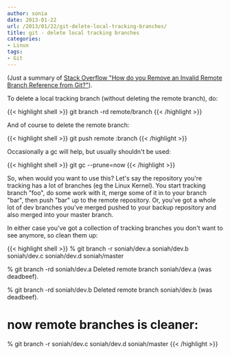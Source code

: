 ```yaml
---
author: sonia
date: 2013-01-22
url: /2013/01/22/git-delete-local-tracking-branches/
title: git - delete local tracking branches
categories:
- Linux
tags:
- Git
---
```


(Just a summary of [Stack Overflow "How do you Remove an Invalid Remote Branch Reference from Git?"](http://stackoverflow.com/questions/1072171/how-do-you-remove-an-invalid-remote-branch-reference-from-git)).

<!--more-->

To delete a local tracking branch (without deleting the remote branch), do:

{{< highlight shell >}}
git branch -rd remote/branch
{{< /highlight >}}

And of course to delete the remote branch:

{{< highlight shell >}}
git push remote :branch
{{< /highlight >}}

Occasionally a gc will help, but usually shouldn't be used:

{{< highlight shell >}}
git gc --prune=now
{{< /highlight >}}

So, when would you want to use this? Let's say the repository you're tracking has a lot of branches (eg the Linux Kernel). You start tracking branch "foo", do some work with it, merge some of it in to your branch "bar", then push "bar" up to the remote repository. Or, you've got a whole lot of dev branches you've merged pushed to your backup repository and also merged into your master branch.

In either case you've got a collection of tracking branches you don't want to see anymore, so clean them up:

{{< highlight shell >}}
% git branch -r
  soniah/dev.a
  soniah/dev.b
  soniah/dev.c
  soniah/dev.d
  soniah/master

% git branch -rd soniah/dev.a
Deleted remote branch soniah/dev.a (was deadbeef).

% git branch -rd soniah/dev.b
Deleted remote branch soniah/dev.b (was deadbeef).

# now remote branches is cleaner:
% git branch -r
  soniah/dev.c
  soniah/dev.d
  soniah/master
{{< /highlight >}}

